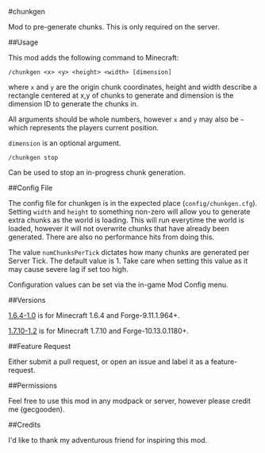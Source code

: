 #chunkgen

Mod to pre-generate chunks. This is only required on the server.

##Usage

This mod adds the following command to Minecraft:

```
/chunkgen <x> <y> <height> <width> [dimension]
```

where `x` and `y` are the origin chunk coordinates, height and width describe a rectangle centered at x,y of chunks to generate and dimension is the dimension ID to generate the chunks in.

All arguments should be whole numbers, however `x` and `y` may also be `~` which represents the players current position. 

`dimension` is an optional argument.

```
/chunkgen stop
```

Can be used to stop an in-progress chunk generation.

##Config File

The config file for chunkgen is in the expected place (`config/chunkgen.cfg`).
Setting `width` and `height` to something non-zero will allow you to generate extra chunks as the world is loading. This will run everytime the world is loaded, however it will not overwrite chunks that have already been generated. There are also no performance hits from doing this.

The value `numChunksPerTick` dictates how many chunks are generated per Server Tick. The default value is 1. Take care when setting this value as it may cause severe lag if set too high.

Configuration values can be set via the in-game Mod Config menu.

##Versions

[1.6.4-1.0](https://github.com/gecgooden/chunkgen/releases/tag/v1.0) is for Minecraft 1.6.4 and Forge-9.11.1.964+.

[1.7.10-1.2](https://github.com/gecgooden/chunkgen/releases/tag/1.2) is for Minecraft 1.7.10 and Forge-10.13.0.1180+.

##Feature Request

Either submit a pull request, or open an issue and label it as a feature-request.

##Permissions

Feel free to use this mod in any modpack or server, however please credit me (gecgooden).

##Credits

I'd like to thank my adventurous friend for inspiring this mod.
